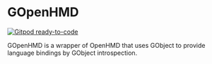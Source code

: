 # GOpenHMD

[![Gitpod ready-to-code](https://img.shields.io/badge/Gitpod-ready--to--code-blue?logo=gitpod)](https://gitpod.io/#https://github.com/ila-embsys/GOpenHMD)

GOpenHMD is a wrapper of OpenHMD that uses GObject to provide language bindings by GObject introspection.
